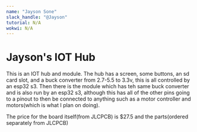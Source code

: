 ```yaml
---
name: "Jayson Sone"
slack_handle: "@Jayson"
tutorial: N/A
wokwi: N/A
---
```


# Jayson's IOT Hub

This is an IOT hub and module. The hub has a screen, some buttons, an sd card slot, and a buck converter from 2.7-5.5 to 3.3v, this is all controlled by an esp32 s3. Then there is the module which has teh same buck converter and is also run by an esp32 s3, although this has all of the other pins going to a pinout to then be connected to anything such as a motor controller and motors(which is what I plan on doing).

The price for the board itself(from JLCPCB) is $27.5 and the parts(ordered separately from JLCPCB)
